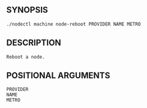 ## SYNOPSIS
    ./nodectl machine node-reboot PROVIDER NAME METRO
 
## DESCRIPTION
    Reboot a node.
 
## POSITIONAL ARGUMENTS
    PROVIDER
    NAME
    METRO
